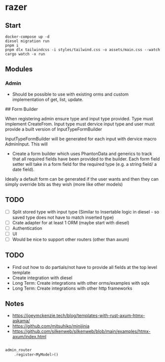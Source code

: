 # razer

## Start

```
docker-compose up -d
diesel migration run
pnpm i
pnpm dlx tailwindcss -i styles/tailwind.css -o assets/main.css --watch
cargo watch -x run
```

## Modules

### Admin

- Should be possible to use with existing orms and custom implementation of get, list, update.

## Form Builder

When registering admin ensure type and input type provided. Type must implement CreateFrom<InputType>. Input type must dervice input type and user must provide a built version of InputTypeFormBuilder

InputTypeFormBuilder will be generated for each input with dervice macro AdminInput. This will

- Create a form builder which uses PhantonData and generics to track that all required fields have been provided to the builder. Each form field setter will take in a form field for the required type (e.g. a string field/ a date field).

Ideally a default form can be generated if the user wants and then they can simply override bits as they wish (more like other models) 

## TODO
- [ ] Split stored type with input type (Similar to Insertable logic in diesel - so saved type does not have to match inserted type)
- [ ] Crate adapter for at least 1 ORM (maybe start with diesel)
- [ ] Authentication
- [ ] UI
- [ ] Would be nice to support other routers (other than axum)

## TODO
- Find out how to do partials/not have to provide all fields at the top level template
- Create integration with diesel
- Long Term: Create integrations with other orms/examples with sqlx
- Long Term: Create integrations with other http frameworks

## Notes

- https://joeymckenzie.tech/blog/templates-with-rust-axum-htmx-askama/
- https://github.com/mitsuhiko/minijinja
- https://github.com/silkenweb/silkenweb/blob/main/examples/htmx-axum/index.html

```rust

admin_router
    .register<MyModel>()

```
